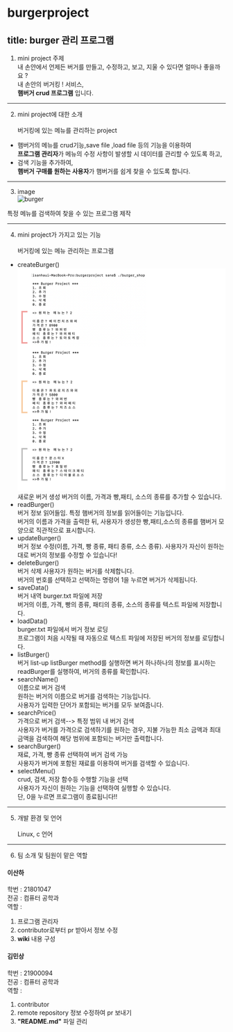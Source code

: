 # burgerproject
## title: burger 관리 프로그램


1. mini project 주제<br>
내 손안에서 언제든 버거를 만들고, 수정하고, 보고, 지울 수 있다면 얼마나 좋을까요 ?<br>
내 손안의 버거킹 ! 서비스,  
**햄버거 crud 프로그램**  입니다.

___

2. mini project에 대한 소개<br>  
버거킹에 있는 메뉴를 관리하는 project   
+ 햄버거의 메뉴를 crud기능,save file ,load file 등의 기능을 이용하여     
**프로그램 관리자**가 메뉴의 수정 사항이 발생할 시 데이터를 관리할 수 있도록 하고,  
+ 검색 기능을 추가하여,  
**햄버거 구매를 원하는 사용자**가 햄버거를 쉽게 찾을 수 있도록 합니다.  

___

3. image <br>
 ![burger](https://user-images.githubusercontent.com/48049882/166153412-6b89246b-c449-4f38-b82e-894a4db9d244.jpg)

특정 메뉴를 검색하여 찾을 수 있는 프로그램 제작

___
4. mini project가 가지고 있는 기능 <br>  
버거킹에 있는 메뉴 관리하는 프로그램  
* createBurger()  
  <img src ="screenshots/create_image.png"></img>
  새로운 버거 생성
  버거의 이름, 가격과 빵,패티, 소스의 종류를 추가할 수 있습니다.  
* readBurger()  
  버거 정보 읽어들임. 
  특정 햄버거의 정보를 읽어들이는 기능입니다.  
  버거의 이름과 가격을 출력한 뒤, 사용자가 생성한 빵,패티,소스의 종류를 햄버거 모양으로 직관적으로 표시합니다.    
* updateBurger()   
  버거 정보 수정(이름, 가격, 빵 종류, 패티 종류, 소스 종류). 
  사용자가 자신이 원하는 대로 버거의 정보를 수정할 수 있습니다!  
* deleteBurger()  
   버거 삭제
   사용자가 원하는 버거를 삭제합니다.  
   버거의 번호를 선택하고 선택하는 명령어 1을 누르면 버거가 삭제됩니다.  
* saveData()  
  버거 내역 burger.txt 파일에 저장  
  버거의 이름, 가격, 빵의 종류, 패티의 종류, 소스의 종류를 텍스트 파일에 저장합니다.
* loadData()  
  burger.txt 파일에서 버거 정보 로딩  
  프로그램이 처음 시작될 때 자동으로 텍스트 파일에 저장된 버거의 정보를 로딩합니다.
* listBurger()  
  버거 list-up 
  listBurger method를 실행하면 버거 하나하나의 정보를 표시하는 readBurger를 실행하여, 버거의 종류를 확인합니다.  
* searchName()  
  이름으로 버거 검색  
  원하는 버거의 이름으로 버거를 검색하는 기능입니다.  
  사용자가 입력한 단어가 포함되는 버거를 모두 보여줍니다.  
* searchPrice() <br>
  가격으로 버거 검색--> 특정 범위 내 버거 검색  
  사용자가 버거를 가격으로 검색하기를 원하는 경우, 지불 가능한 최소 금액과 최대 금액을 검색하여 해당 범위에 포함되는 버거만 출력합니다.  
* searchBurger() <br>
  재료, 가격, 빵 종류 선택하여 버거 검색 가능  
  사용자가 버거에 포함된 재료를 이용하여 버거를 검색할 수 있습니다.  
* selectMenu() <br>
  crud, 검색, 저장 함수등 수행할 기능을 선택   
  사용자가 자신이 원하는 기능을 선택하여 실행할 수 있습니다.  
  단, 0을 누르면 프로그램이 종료됩니다!! 

___
5. 개발 환경 및 언어<br>  
 Linux, c 언어  
___
6. 팀 소개 및 팀원이 맡은 역할<br>  
 #### 이산하 ####  
학번 :  21801047  
전공 :  컴퓨터 공학과   
역할 :    
1. 프로그램 관리자  
2. contributor로부터 pr 받아서 정보 수정
3. **wiki** 내용 구성
       
 #### 김민상 ####
학번 :  21900094  
전공 :  컴퓨터 공학과   
역할 :  
1. contributor   
2. remote repository 정보 수정하여 pr 보내기  
3. **"README.md"** 파일 관리

